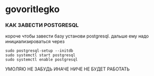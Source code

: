 # govoritlegko
### КАК ЗАВЕСТИ POSTGRESQL
короче чтобы завести базу установи postgresql. дальше ему надо инициализироваться через
```
sudo postgresql-setup --initdb
sudo systemctl start postgresql
sudo systemctl enable postgresql
```
УМОЛЯЮ НЕ ЗАБУДЬ ИНАЧЕ НИЧЕ НЕ БУДЕТ РАБОТАТЬ
